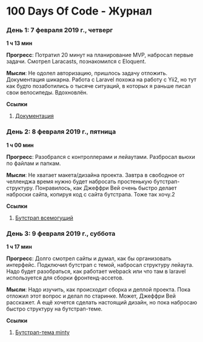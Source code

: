 # 100 Days Of Code - Журнал

### День 1: 7 февраля 2019 г., четверг

**1 ч 13 мин**

**Прогресс**: Потратил 20 минут на планирование MVP, набросал первые задачи. Смотрел Laracasts, познакомился с Eloquent.

**Мысли**: Не одолел авторизацию, пришлось задачу отложить. Документация шикарна. Работа с Laravel похожа на работу с Yii2, но тут как будто позаботились о тысяче ситуаций, в которых я раньше писал свои велосипеды. Вдохновлён.

**Ссылки**
1. [Документация](https://laravel.com/docs/5.7/)

### День 2: 8 февраля 2019 г., пятница

**1 ч 00 мин**

**Прогресс**: Разобрался с контроллерами и лейаутами. Разбросал вьюхи по файлам и папкам.

**Мысли**: Не хватает макета/дизайна проекта. Завтра в свободное от челленджа время нужно будет набросать простенькую бутстрап-структуру. Понравилось, как Джеффри Вей очень быстро делает наброски сайта, копируя код с сайта бутстрапа. Тоже так хочу.2

**Ссылки**
1. [Бутстрап всемогущий](https://getbootstrap.com/)

### День 3: 9 февраля 2019 г., суббота

**1 ч 17 мин**

**Прогресс**: Долго смотрел сайты и думал, как бы организовать интерфейс. Подключил бутстрап с темой, набросал структуру лейаута. Надо будет разобраться, как работает webpack или что там в laravel используется для сборки фронтенд-ассетов.

**Мысли**: Надо изучить, как происходит сборка и деплой проекта. Пока отложил этот вопрос и делал по старинке. Может, Джеффри Вей расскажет.
А ещё хочется сделать настоящий дизайн, но пока набросаю быстро структуру на бутстрап-теме.

**Ссылки**
1. [Бутстрап-тема minty](https://bootswatch.com/minty/)
